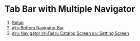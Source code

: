 


# Tab Bar with Multiple Navigator

1. [Setup](1-setup-project.md)
2. [สร้าง Bottom Navigator Bar](2-create-bottom-navigator-bar.md)
3. [สร้าง Navigator สำหรับส่วน Catalog Screen และ Setting Screen](3-create-catalog-navigator.md)
